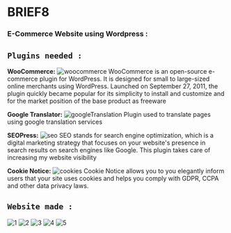 # BRIEF8
### E-Commerce Website using Wordpress :

## ```Plugins needed :```

**WooCommerce:**
![woocommerce](https://user-images.githubusercontent.com/77494902/123642776-94607c80-d81b-11eb-99b6-adad4e983959.jpg)
WooCommerce is an open-source e-commerce plugin for WordPress. It is designed for small to large-sized online merchants using WordPress. Launched on September 27, 2011, the plugin quickly became popular for its simplicity to install and customize and for the market position of the base product as freeware

**Google Translator:**
![googleTranslation](https://user-images.githubusercontent.com/77494902/123642779-94f91300-d81b-11eb-9ee1-83cf29841371.jpg)
Plugin used to translate pages using google translation services

**SEOPress:**
![seo](https://user-images.githubusercontent.com/77494902/123642783-9591a980-d81b-11eb-9b67-b454385ff6bd.jpg)
SEO stands for search engine optimization, which is a digital marketing strategy that focuses on your website's presence in search results on search engines like Google.
This plugin takes care of increasing my website visibility

**Cookie Notice:**
![cookies](https://user-images.githubusercontent.com/77494902/123642787-962a4000-d81b-11eb-95c6-21121cc0ff38.jpg)
Cookie Notice allows you to you elegantly inform users that your site uses cookies and helps you comply with GDPR, CCPA and other data privacy laws.

## ```Website made :```

![1](https://user-images.githubusercontent.com/77494902/123644695-83186f80-d81d-11eb-9a42-3713fd3af176.jpg)
![2](https://user-images.githubusercontent.com/77494902/123644697-84499c80-d81d-11eb-8c12-c77483391bb8.jpg)
![3](https://user-images.githubusercontent.com/77494902/123644699-84499c80-d81d-11eb-84d3-34f76d622498.jpg)
![4](https://user-images.githubusercontent.com/77494902/123644702-84e23300-d81d-11eb-9a52-dd9e08a69382.jpg)
![5](https://user-images.githubusercontent.com/77494902/123644703-84e23300-d81d-11eb-97db-5af3fbc14b7c.jpg)


